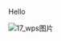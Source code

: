 Hello 

![17_wps图片](https://user-images.githubusercontent.com/52982585/105932601-b65a9680-6012-11eb-84f2-5570854161e9.jpg)
